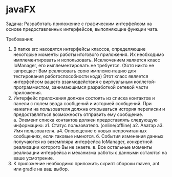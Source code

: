 # javaFX
Задача:
Разработать приложение с графическим интерфейсом на основе предоставленных интерфейсов, выполняющие функции чата.

Требования:
1. В папке src находятся интерфейсы классов, определяющие некоторые моменты работы итогового приложения. Их необходимо имплементировать и использовать. Исключением является класс IoManager, его имплементировать не требуется. (Хотя никто не запрещает Вам реализовать свою имплементацию для тестирования работоспособности кода) Этот класс является интерфейсом вашего взаимодействия с виртуальным коллегой-программистом, занимающимся разработкой сетевой части приложения.
2. Интерфейс приложения должен состоять из списка контактов и панели с полем ввода сообщений и историей сообщений. При нажатии на пользователя должна открываться история переписки и предоставляться возможность отправить ему сообщение.  
	а. Элемент списка контактов должен предоставлять следующую информацию:
		а1. Статус пользователя. (online/offline)
		а2. Аватар
		а3. Имя пользователя.
		а4. Оповещение о новых непрочитанных сообщениях, если таковые имеются.
	б. События изменения данных получаются из экземпляра интерфейса IoManager, 	конкретной реализации которого Вы не знаете.
	в. Все остальные моменты реализации интерфейса и механизма работы с данными 	остаются на ваше усмотрение.
3. К приложение необходимо приложить скрипт сбороки maven, ant или gradle на ваш выбор.
